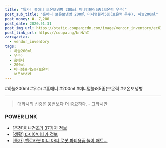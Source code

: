 ```yaml
--- 
title: "특가! 홈애니 보온보냉병 200ml 미니텀블러5종(보온력 우수)" 
post_sub_title: "홈애니 보온보냉병 200ml 미니텀블러5종(보온력 우수), 하늘200ml" 
post_money: ₩. 7,200 
post_date: 2020.01.31 
post_img_url: https://static.coupangcdn.com/image/vendor_inventory/ec63/0ee8fdfecbe40dddc2e00c7d22fabb78f68f72691ce85f17ad44a597b576.jpg 
post_link_url: https://coupa.ng/bnHVhI 
categories: 
  - vendor_inventory 
tags: 
  - 하늘200ml 
  - 우수) 
  - 홈애니 
  - 200ml 
  - 미니텀블러5종(보온력 
  - 보온보냉병 
--- 
```

  #하늘200ml #우수) #홈애니 #200ml #미니텀블러5종(보온력 #보온보냉병 
<hr> 

> 대화시의 신중은 웅변보다 더 중요하다. - 그라시안 


### POWER LINK

* <a href="https://blog.naver.com/fasyy4321/221784496658" target="_blank">[추천]미니건조기 37가지 정보</a>
* <a href="https://blog.naver.com/fash111/221768293637" target="_blank"> [생활] 타미야미니카 정보 </a>
* <a href="https://blog.naver.com/an0733/221787011130" target="_blank">[특가] 헬로카봇 미니 아티 로봇 파티용품 놀이 매트...</a>
